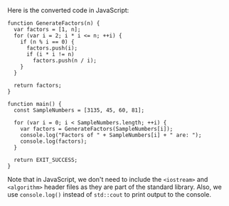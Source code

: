 Here is the converted code in JavaScript:
```
function GenerateFactors(n) {
  var factors = [1, n];
  for (var i = 2; i * i <= n; ++i) {
    if (n % i == 0) {
      factors.push(i);
      if (i * i != n)
        factors.push(n / i);
    }
  }

  return factors;
}

function main() {
  const SampleNumbers = [3135, 45, 60, 81];

  for (var i = 0; i < SampleNumbers.length; ++i) {
    var factors = GenerateFactors(SampleNumbers[i]);
    console.log("Factors of " + SampleNumbers[i] + " are: ");
    console.log(factors);
  }

  return EXIT_SUCCESS;
}
```
Note that in JavaScript, we don't need to include the `<iostream>` and `<algorithm>` header files as they are part of the standard library. Also, we use `console.log()` instead of `std::cout` to print output to the console.
